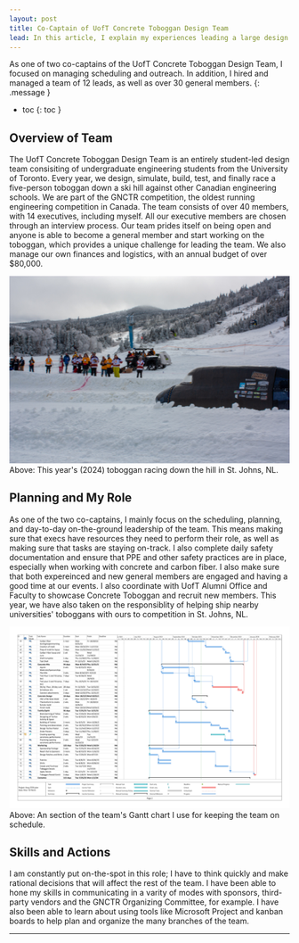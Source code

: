 ```yaml
---
layout: post
title: Co-Captain of UofT Concrete Toboggan Design Team
lead: In this article, I explain my experiences leading a large design team which competes annually with an all-new vehicle.
---
```


As one of two co-captains of the UofT Concrete Toboggan Design Team, I focused on managing scheduling and outreach. In addition, I hired and managed a team of 12 leads, as well as over 30 general members.
{: .message }

- toc
{: toc }


## Overview of Team
The UofT Concrete Toboggan Design Team is an entirely student-led design team consisiting of undergraduate engineering students from the University of Toronto. Every year, we design, simulate, build, test, and finally race a five-person toboggan down a ski hill against other Canadian engineering schools.
We are part of the GNCTR competition, the oldest running engineering competition in Canada. The team consists of over 40 members, with 14 executives, including myself. All our executive members are chosen through an interview process. Our team prides itself on being open and anyone is able to become a general member and start 
working on the toboggan, which provides a unique challenge for leading the team. We also manage our own finances and logistics, with an annual budget of over $80,000. 

<img src="/assets/posts/tbogoverview.jpg" />
Above: This year's (2024) toboggan racing down the hill in St. Johns, NL. 

## Planning and My Role
As one of the two co-captains, I mainly focus on the scheduling, planning, and day-to-day on-the-ground leadership of the team. This means making sure that execs have resources they need to perform their role, as well as
making sure that tasks are staying on-track. I also complete daily safety documentation and ensure that PPE and other safety practices are in place, especially when working with concrete and carbon fiber. 
I also make sure that both expereinced and new general members are engaged and having a good time at our events. I also coordinate with UofT Alumni Office and Faculty to showcase Concrete Toboggan and recruit new members.
This year, we have also taken on the responsiblity of helping ship nearby universities' toboggans with ours to competition in St. Johns, NL. 

<img src="/assets/posts/tboggantt.png">
Above: An section of the team's Gantt chart I use for keeping the team on schedule. 

## Skills and Actions
I am constantly put on-the-spot in this role; I have to think quickly and make rational decisions that will affect the rest of the team. I have been able to hone my 
skills in communicating in a varity of modes with sponsors, third-party vendors and the GNCTR Organizing Committee, for example. I have also been able to learn 
about using tools like Microsoft Project and kanban boards to help plan and organize the many branches of the team. 

* * *
